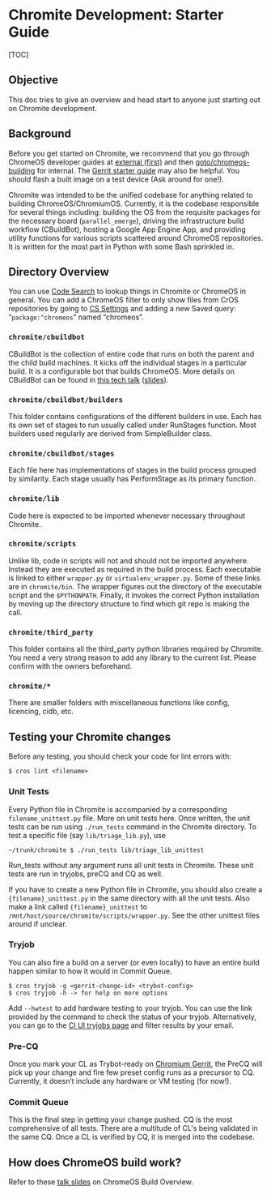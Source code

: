 # Chromite Development: Starter Guide

[TOC]

## Objective
This doc tries to give an overview and head start to anyone just starting out on Chromite development.

## Background
Before you get started on Chromite, we recommend that you go through ChromeOS developer guides at [external (first)](https://chromium.googlesource.com/chromiumos/docs/+/master/developer_guide.md) and then [goto/chromeos-building](http://goto/chromeos-building) for internal. The [Gerrit starter guide](https://sites.google.com/a/google.com/android/development/repo-gerrit-git-workflow) may also be helpful. You should flash a built image on a test device (Ask around for one!).

Chromite was intended to be the unified codebase for anything related to building ChromeOS/ChromiumOS. Currently, it is the codebase responsible for several things including:  building the OS from the requisite packages for the necessary board (`parallel_emerge`), driving the infrastructure build workflow (CBuildBot), hosting a Google App Engine App, and providing utility functions for various scripts scattered around ChromeOS repositories. It is written for the most part in Python with some Bash sprinkled in.

## Directory Overview
You can use [Code Search](https://cs.corp.google.com/) to lookup things in Chromite or ChromeOS in general. You can add a ChromeOS filter to only show files from CrOS repositories by going to [CS Settings](https://cs.corp.google.com/settings/) and adding a new Saved query: “`package:^chromeos`” named “chromeos”.

### `chromite/cbuildbot`
CBuildBot is the collection of entire code that runs on both the parent and the child build machines. It kicks off the individual stages in a particular build. It is a configurable bot that builds ChromeOS. More details on CBuildBot can be found in [this tech talk](https://drive.google.com/a/google.com/file/d/0BwPS_JpKyELWR2k0Z3JSWUhPSEE/view) ([slides](https://docs.google.com/presentation/d/1nUZFCAADgPp48SmrAFZVV_ngR27BdhKjL32nyu_hbOo/edit#slide=id.i0)).

### `chromite/cbuildbot/builders`
This folder contains configurations of the different builders in use. Each has its own set of stages to run usually called under RunStages function. Most builders used regularly are derived from SimpleBuilder class.

### `chromite/cbuildbot/stages`
Each file here has implementations of stages in the build process grouped by similarity. Each stage usually has PerformStage as its primary function.

### `chromite/lib`
Code here is expected to be imported whenever necessary throughout Chromite.

### `chromite/scripts`
Unlike lib, code in scripts will not and should not be imported anywhere. Instead they are executed as required in the build process. Each executable is linked to either `wrapper.py` or `virtualenv_wrapper.py`. Some of these links are in `chromite/bin`. The wrapper figures out the directory of the executable script and the `$PYTHONPATH`. Finally, it invokes the correct Python installation by moving up the directory structure to find which git repo is making the call.

### `chromite/third_party`
This folder contains all the third_party python libraries required by Chromite. You need a very strong reason to add any library to the current list. Please confirm with the owners beforehand.

### `chromite/*`
There are smaller folders with miscellaneous functions like config, licencing, cidb, etc.

## Testing your Chromite changes
Before any testing, you should check your code for lint errors with:

```shell
$ cros lint <filename>
```

### Unit Tests
Every Python file in Chromite is accompanied by a corresponding `filename_unittest.py` file. More on unit tests here. Once written, the unit tests can be run using `./run_tests` command in the Chromite directory. To test a specific file (say `lib/triage_lib.py`), use

```shell
~/trunk/chromite $ ./run_tests lib/triage_lib_unittest
```

Run_tests without any argument runs all unit tests in Chromite. These unit tests are run in tryjobs, preCQ and CQ as well.

If you have to create a new Python file in Chromite, you should also create a `{filename}_unittest.py` in the same directory with all the unit tests. Also make a link called `{filename}_unittest` to `/mnt/host/source/chromite/scripts/wrapper.py`. See the other unittest files around if unclear.

### Tryjob
You can also fire a build on a server (or even locally) to have an entire build happen similar to how it would in Commit Queue.

```shell
$ cros tryjob -g <gerrit-change-id> <trybot-config>
$ cros tryjob -h -> for help on more options
```

Add `--hwtest` to add hardware testing to your tryjob. You can use the link provided by the command to check the status of your tryjob. Alternatively, you can go to the [CI UI tryjobs page](https://cros-goldeneye.corp.google.com/chromeos/legoland/builderSummary?buildConfig&builderGroups=tryjob&email) and filter results by your email.

### Pre-CQ
Once you mark your CL as Trybot-ready on [Chromium Gerrit](https://chromium-review.googlesource.com), the PreCQ will pick up your change and fire few preset config runs as a precursor to CQ. Currently, it doesn’t include any hardware or VM testing (for now!).

### Commit Queue
This is the final step in getting your change pushed. CQ is the most comprehensive of all tests. There are a multitude of CL's being validated in the same CQ. Once a CL is verified by CQ, it is merged into the codebase.

## How does ChromeOS build work?
Refer to these [talk slides](https://docs.google.com/presentation/d/1q8POSy8-LgqVvZu37KeXdd2-6F_4CpnfPzqu1fDlnW4) on ChromeOS Build Overview.
